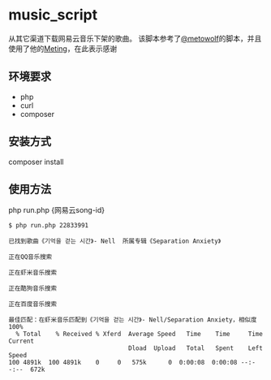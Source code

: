# music_script

从其它渠道下载网易云音乐下架的歌曲。
该脚本参考了[@metowolf](https://github.com/metowolf)的脚本，并且使用了他的[Meting](https://github.com/metowolf/Meting)，在此表示感谢 

## 环境要求
- php
- curl
- composer

## 安装方式

composer install

## 使用方法

php run.php {网易云song-id}

```
$ php run.php 22833991

已找到歌曲《기억을 걷는 시간》- Nell  所属专辑《Separation Anxiety》

正在QQ音乐搜索

正在虾米音乐搜索

正在酷狗音乐搜索

正在百度音乐搜索

最佳匹配：在虾米音乐匹配到《기억을 걷는 시간》- Nell/Separation Anxiety，相似度 100%
  % Total    % Received % Xferd  Average Speed   Time    Time     Time  Current
                                 Dload  Upload   Total   Spent    Left  Speed
100 4891k  100 4891k    0     0   575k      0  0:00:08  0:00:08 --:--:--  672k

```
